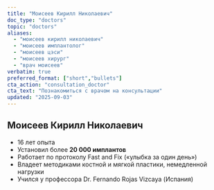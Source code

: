 ```yaml
---
title: "Моисеев Кирилл Николаевич"
doc_type: "doctors"
topic: "doctors"
aliases:
  - "моисеев кирилл николаевич"
  - "моисеев имплантолог"
  - "моисеев цэси"
  - "моисеев хирург"
  - "врач моисеев"
verbatim: true
preferred_format: ["short","bullets"]
cta_action: "consultation_doctor"
cta_text: "Познакомиться с врачом на консультации"
updated: "2025-09-03"
---
```


## Моисеев Кирилл Николаевич
<!-- aliases: [моисеев кирилл николаевич, моисеев имплантолог, моисеев цэси, моисеев хирург, врач моисеев] -->
- 16 лет опыта  
- Установил более **20 000 имплантов**  
- Работает по протоколу Fast and Fix («улыбка за один день»)  
- Владеет методиками костной и мягкой пластики, немедленной нагрузки  
- Учился у профессора Dr. Fernando Rojas Vizcaya (Испания)  
